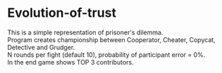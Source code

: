 # Evolution-of-trust

This is a simple representation of prisoner's dilemma.  
Program creates championship between Cooperator, Cheater, Copycat, Detective and Grudger.  
N rounds per fight (default 10), probability of participant error = 0%.  
In the end game shows TOP 3 contributors.

